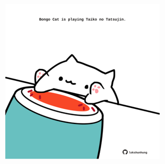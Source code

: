 <!-- built at 30/09/2024, 06:00:50 UTC -->
<p align="center">
  <img width="500" height="500" src="./ReadmeImage.svg">
</p>
